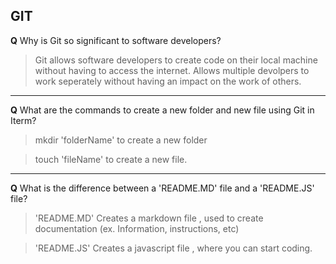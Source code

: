 ## GIT

**Q** Why is Git so significant to software developers?

> Git allows software developers to create code on their local machine without having to access the internet. Allows multiple devolpers to work seperately without having an impact on the work of others.

---

**Q** What are the  commands to create a new folder and new file using Git in Iterm? 

> mkdir 'folderName' to create a new folder

> touch 'fileName' to create a new file.

---

**Q** What is the difference between a 'README.MD' file and a 'README.JS' file? 

>'README.MD' Creates a markdown file , used to create documentation (ex. Information, instructions, etc)

>'README.JS' Creates a javascript file , where you can start coding. 

